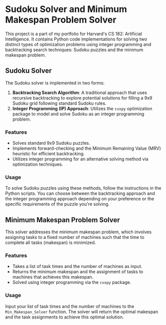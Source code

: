 # Sudoku Solver and Minimum Makespan Problem Solver

This project is a part of my portfolio for Harvard's CS 182: Artificial Intelligence. It contains Python code implementations for solving two distinct types of optimization problems using integer programming and backtracking search techniques: Sudoku puzzles and the minimum makespan problem.

## Sudoku Solver

The Sudoku solver is implemented in two forms:
1. **Backtracking Search Algorithm**: A traditional approach that uses recursive backtracking to explore potential solutions for filling a 9x9 Sudoku grid following standard Sudoku rules.
2. **Integer Programming (IP) Approach**: Utilizes the `cvxpy` optimization package to model and solve Sudoku as an integer programming problem.

### Features

- Solves standard 9x9 Sudoku puzzles.
- Implements forward-checking and the Minimum Remaining Value (MRV) heuristic for efficient backtracking.
- Utilizes integer programming for an alternative solving method via optimization techniques.

### Usage

To solve Sudoku puzzles using these methods, follow the instructions in the Python scripts. You can choose between the backtracking approach and the integer programming approach depending on your preference or the specific requirements of the puzzle you're solving.

## Minimum Makespan Problem Solver

This solver addresses the minimum makespan problem, which involves assigning tasks to a fixed number of machines such that the time to complete all tasks (makespan) is minimized.

### Features

- Takes a list of task times and the number of machines as input.
- Returns the minimum makespan and the assignment of tasks to machines that achieves this makespan.
- Solved using integer programming via the `cvxpy` package.

### Usage

Input your list of task times and the number of machines to the `Min_Makespan_Solver` function. The solver will return the optimal makespan and the task assignments to achieve this optimal solution.
